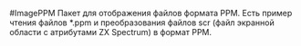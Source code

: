 #ImagePPM
Пакет для отображения файлов формата PPM. Есть пример чтения файлов *.ppm 
и преобразования файлов scr (файл экранной области с атрибутами ZX Spectrum) в формат PPM.